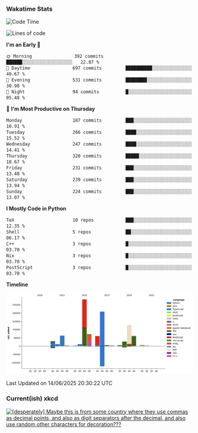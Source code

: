 ### Wakatime Stats
<!--START_SECTION:waka-->
![Code Time](http://img.shields.io/badge/Code%20Time-3%2C282%20hrs%2038%20mins-blue)

![Lines of code](https://img.shields.io/badge/From%20Hello%20World%20I%27ve%20Written-977.2%20thousand%20lines%20of%20code-blue)

**I'm an Early 🐤** 

```text
🌞 Morning                392 commits         ██████░░░░░░░░░░░░░░░░░░░   22.87 % 
🌆 Daytime                697 commits         ██████████░░░░░░░░░░░░░░░   40.67 % 
🌃 Evening                531 commits         ████████░░░░░░░░░░░░░░░░░   30.98 % 
🌙 Night                  94 commits          █░░░░░░░░░░░░░░░░░░░░░░░░   05.48 % 
```
📅 **I'm Most Productive on Thursday** 

```text
Monday                   187 commits         ███░░░░░░░░░░░░░░░░░░░░░░   10.91 % 
Tuesday                  266 commits         ████░░░░░░░░░░░░░░░░░░░░░   15.52 % 
Wednesday                247 commits         ████░░░░░░░░░░░░░░░░░░░░░   14.41 % 
Thursday                 320 commits         █████░░░░░░░░░░░░░░░░░░░░   18.67 % 
Friday                   231 commits         ███░░░░░░░░░░░░░░░░░░░░░░   13.48 % 
Saturday                 239 commits         ███░░░░░░░░░░░░░░░░░░░░░░   13.94 % 
Sunday                   224 commits         ███░░░░░░░░░░░░░░░░░░░░░░   13.07 % 
```


**I Mostly Code in Python** 

```text
TeX                      10 repos            ███░░░░░░░░░░░░░░░░░░░░░░   12.35 % 
Shell                    5 repos             ██░░░░░░░░░░░░░░░░░░░░░░░   06.17 % 
C++                      3 repos             █░░░░░░░░░░░░░░░░░░░░░░░░   03.70 % 
Nix                      3 repos             █░░░░░░░░░░░░░░░░░░░░░░░░   03.70 % 
PostScript               3 repos             █░░░░░░░░░░░░░░░░░░░░░░░░   03.70 % 
```



**Timeline**

![Lines of Code chart](https://raw.githubusercontent.com/joshuajeschek/joshuajeschek/main/assets/bar_graph.png)


 Last Updated on 14/06/2025 20:30:22 UTC
<!--END_SECTION:waka-->

### Current(ish) xkcd
<a id="xkcd-a" title="[desperately] Maybe this is from some country where they use commas as decimal points, and also as digit separators after the decimal, and also use random other characters for decoration???" href="https://www.xkcd.com" target="_blank">
        <img align="center" id="xkcd-img" src="https://imgs.xkcd.com/comics/reading_a_big_number.png" alt="[desperately] Maybe this is from some country where they use commas as decimal points, and also as digit separators after the decimal, and also use random other characters for decoration???" height=300 />
</a>
